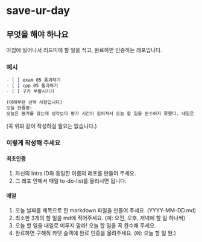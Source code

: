 # save-ur-day

## 무엇을 해야 하나요

아침에 일어나서 리드미에 할 일을 적고, 완료하면 인증하는 레포입니다.

### 예시

```md
- [ ] exam 05 통과하기
- [ ] cpp 05 통과하기
- [ ] 구카 부활시키기

(아래부턴 선택 사항입니다)
오늘 한줄평:
오늘은 평가를 갔는데 생각보다 평가 시간이 길어져서 오늘 할 일을 완수하지 못했다. 내일은 꼭 cpp 05 완료해야지.
```

(꼭 위와 같이 작성하실 필요는 없습니다.)

### 이렇게 작성해 주세요

#### 최초인증

1. 자신의 Intra ID와 동일한 이름의 레포를 만들어 주세요.
2. 그 레포 안에서 매일 to-do-list를 올리시면 됩니다.

#### 매일

1. 오늘 날짜를 제목으로 한 markdown 파일을 만들어 주세요. (YYYY-MM-DD.md)
2. 최소한 3개의 할 일을 md에 적어주세요. (예: 오전, 오후, 저녁에 할 일 하나씩)
3. 오늘 할 일을 내일로 미루지 말라! 오늘 할 일을 꼭 완수해 주세요.
4. 완료하면 구해줘 카뎃 슬랙에 완료 인증을 올려주세요. (예: 오늘 할 일 완.)
